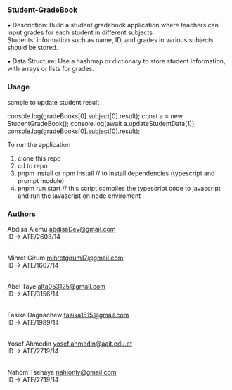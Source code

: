 ### Student-GradeBook

• Description: Build a student gradebook application where teachers can input grades for each student in different subjects. <br />
               Students' information such as name, ID, and grades in various subjects should be stored. <br />
               
• Data Structure: Use a hashmap or dictionary to store student information, with arrays or lists for grades. <br />

### Usage
sample to update student result

console.log(gradeBooks[0].subject[0].result);
const a = new StudentGradeBook();
console.log(await a.updateStudentData(1));
console.log(gradeBooks[0].subject[0].result);

To run the application
1. clone this repo
2. cd to repo
3. pnpm install or npm install // to install dependencies (typescript and prompt module)
4. pnpm run start // this script compiles the typescript code to javascript and run the javascript on node enviroment

### Authors
Abdisa Alemu <abdisaDev@gmail.com> <br />
ID -> ATE/2603/14 <br /> <br />

Mihret Girum <mihretgirum17@gmail.com> <br />
ID -> ATE/1607/14 <br /> <br />

Abel Taye <alta053125@gmail.com> <br />
ID -> ATE/3156/14 <br /> <br />

Fasika Dagnachew <fasika1515@gmail.com> <br />
ID -> ATE/1989/14 <br /> <br />

Yosef Ahmedin <yosef.ahmedin@aait.edu.et> <br />
ID -> ATE/2719/14 <br /> <br />

Nahom Tsehaye <nahionly@gmail.com> <br />
ID -> ATE/2719/14 <br /> <br />
